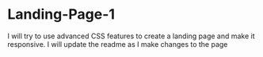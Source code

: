 # Landing-Page-1

I will try to use advanced CSS features to create a landing page and make it responsive. I will update the readme as I make changes to the page
